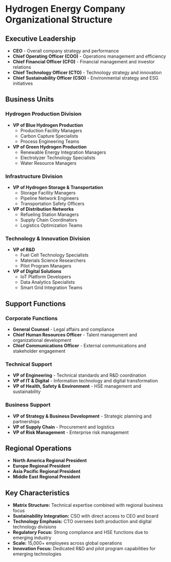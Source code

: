 # Hydrogen Energy Company Organizational Structure

## Executive Leadership
- **CEO** - Overall company strategy and performance
- **Chief Operating Officer (COO)** - Operations management and efficiency
- **Chief Financial Officer (CFO)** - Financial management and investor relations
- **Chief Technology Officer (CTO)** - Technology strategy and innovation
- **Chief Sustainability Officer (CSO)** - Environmental strategy and ESG initiatives

## Business Units

### Hydrogen Production Division
- **VP of Blue Hydrogen Production**
  - Production Facility Managers
  - Carbon Capture Specialists
  - Process Engineering Teams
- **VP of Green Hydrogen Production**
  - Renewable Energy Integration Managers
  - Electrolyzer Technology Specialists
  - Water Resource Managers

### Infrastructure Division
- **VP of Hydrogen Storage & Transportation**
  - Storage Facility Managers
  - Pipeline Network Engineers
  - Transportation Safety Officers
- **VP of Distribution Networks**
  - Refueling Station Managers
  - Supply Chain Coordinators
  - Logistics Optimization Teams

### Technology & Innovation Division
- **VP of R&D**
  - Fuel Cell Technology Specialists
  - Materials Science Researchers
  - Pilot Program Managers
- **VP of Digital Solutions**
  - IoT Platform Developers
  - Data Analytics Specialists
  - Smart Grid Integration Teams

## Support Functions

### Corporate Functions
- **General Counsel** - Legal affairs and compliance
- **Chief Human Resources Officer** - Talent management and organizational development
- **Chief Communications Officer** - External communications and stakeholder engagement

### Technical Support
- **VP of Engineering** - Technical standards and R&D coordination
- **VP of IT & Digital** - Information technology and digital transformation
- **VP of Health, Safety & Environment** - HSE management and sustainability

### Business Support
- **VP of Strategy & Business Development** - Strategic planning and partnerships
- **VP of Supply Chain** - Procurement and logistics
- **VP of Risk Management** - Enterprise risk management

## Regional Operations
- **North America Regional President**
- **Europe Regional President**
- **Asia Pacific Regional President**
- **Middle East Regional President**

## Key Characteristics
- **Matrix Structure:** Technical expertise combined with regional business focus
- **Sustainability Integration:** CSO with direct access to CEO and board
- **Technology Emphasis:** CTO oversees both production and digital technology divisions
- **Regulatory Focus:** Strong compliance and HSE functions due to emerging industry
- **Scale:** 15,000+ employees across global operations
- **Innovation Focus:** Dedicated R&D and pilot program capabilities for emerging technologies